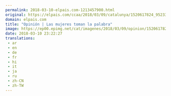 ```yaml
---
permalink: 2018-03-10-elpais.com-1213457900.html
original: https://elpais.com/ccaa/2018/03/09/catalunya/1520617824_952334.html#?ref=rss&format=simple&link=link
domain: elpais.com
title: "Opinión | Las mujeres toman la palabra"
image: https://ep00.epimg.net/cat/imagenes/2018/03/09/opinion/1520617824_952334_1520623366_rrss_normal.jpg
date: 2018-03-10 23:22:27
translations: 
 - ar
 - en
 - de
 - fr
 - hi
 - it
 - ja
 - ru
 - zh-CN
 - zh-TW
---
```


